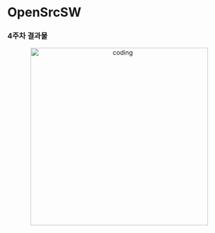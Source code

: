 # OpenSrcSW

### 4주차 결과물

<p align="center">
  <img src="https://user-images.githubusercontent.com/83503188/160270177-0aee789e-f884-4c9b-aa3c-653425cab33e.png" alt="coding" width="400px" />
</p>

